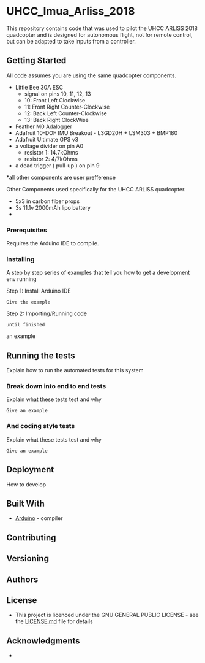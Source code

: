 # UHCC_Imua_Arliss_2018

This repository contains code that was used to pilot the UHCC ARLISS 2018 quadcopter and is designed for autonomous flight, not for remote control, but can be adapted to take inputs from a controller.

## Getting Started

All code assumes you are using the same quadcopter components.

- Little Bee 30A ESC
  - signal on pins 10, 11, 12, 13
  - 10: Front Left    Clockwise
  - 11: Front Right   Counter-Clockwise
  - 12: Back Left     Counter-Clockwise
  - 13: Back Right    ClockWise
- Feather M0 Adalogger
- Adafruit 10-DOF IMU Breakout - L3GD20H + LSM303 + BMP180
- Adafruit Ultimate GPS v3
- a voltage divider on pin A0
  - resistor 1: 14.7kOhms
  - resistor 2: 4/7kOhms
- a dead trigger ( pull-up ) on pin 9

*all other components are user prefference

Other Components used specifically for the UHCC ARLISS quadcopter.
- 5x3 in carbon fiber props
- 3s 11.1v 2000mAh lipo battery 
-

### Prerequisites

Requires the Arduino IDE to compile.

### Installing

A step by step series of examples that tell you how to get a development env running

Step 1: Install Arduino IDE

```
Give the example
```

Step 2: Importing/Running code

```
until finished
```

an example

## Running the tests

Explain how to run the automated tests for this system

### Break down into end to end tests

Explain what these tests test and why

```
Give an example
```

### And coding style tests

Explain what these tests test and why

```
Give an example
```

## Deployment

How to develop

## Built With
- [Arduino](https://www.arduino.cc/) - compiler

## Contributing


## Versioning


## Authors



## License
- This project is licenced under the GNU GENERAL PUBLIC LICENSE - see the [LICENSE.md](LICENSE.md) file for details


## Acknowledgments

* 

